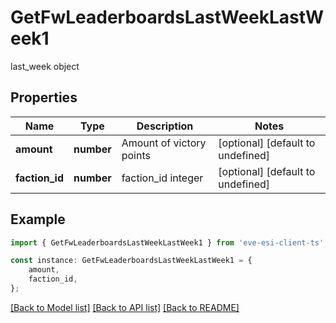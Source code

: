 # GetFwLeaderboardsLastWeekLastWeek1

last_week object

## Properties

Name | Type | Description | Notes
------------ | ------------- | ------------- | -------------
**amount** | **number** | Amount of victory points | [optional] [default to undefined]
**faction_id** | **number** | faction_id integer | [optional] [default to undefined]

## Example

```typescript
import { GetFwLeaderboardsLastWeekLastWeek1 } from 'eve-esi-client-ts';

const instance: GetFwLeaderboardsLastWeekLastWeek1 = {
    amount,
    faction_id,
};
```

[[Back to Model list]](../README.md#documentation-for-models) [[Back to API list]](../README.md#documentation-for-api-endpoints) [[Back to README]](../README.md)
